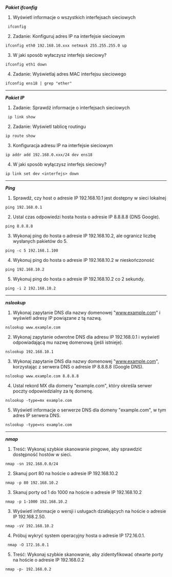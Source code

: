 ***Pakiet ifconfig***

1.  Wyświetl informacje o wszystkich interfejsach sieciowych
```shell
 ifconfig
```

2. Zadanie: Konfiguruj adres IP na interfejsie sieciowym
```shell
ifconfig eth0 192.168.10.xxx netmask 255.255.255.0 up
```

3. W jaki sposób wyłaczysz interfejs sieciowy?
```shell
ifconfig eth1 down
```

4. Zadanie: Wyświetlaj adres MAC interfejsu sieciowego
```shell
ifconfig ens18 | grep "ether"
```

___
***Pakiet IP***

1. Zadanie: Sprawdź informacje o interfejsach sieciowych
```shell
 ip link show
```

2. Zadanie: Wyświetl tablicę routingu
```shell
ip route show
```

3. Konfiguracja adresu IP na interfejsie sieciowym
```shell
ip addr add 192.168.0.xxx/24 dev ens18
```

4. W jaki sposób wyłączysz interfejs sieciowy?
```shell
ip link set dev <interfejs> down
```

___
***Ping***

1. Sprawdź, czy host o adresie IP 192.168.10.1 jest dostępny w sieci lokalnej
```shell
ping 192.168.0.1
```

2. Ustal czas odpowiedzi hosta hosta o adresie IP 8.8.8.8 (DNS Google).
```shell
ping 8.8.8.8
```

3. Wykonaj ping do hosta o adresie IP 192.168.10.2, ale ogranicz liczbę wysłanych pakietów do 5.
```shell
ping -c 5 192.168.1.100
```

4. Wykonuj ping do hosta o adresie IP 192.168.10.2 w nieskończoność
```shell
ping 192.168.10.2
```

5. Wykonuj ping do hosta o adresie IP 192.168.10.2 co 2 sekundy.
```shell
ping -i 2 192.168.10.2
```
___
***nslookup***

1. Wykonaj zapytanie DNS dla nazwy domenowej "www.example.com" i wyświetl adresy IP powiązane z tą nazwą.

```shell
nslookup www.example.com
```

2. Wykonaj zapytanie odwrotne DNS dla adresu IP 192.168.0.1 i wyświetl odpowiadającą mu nazwę domenową (jeśli istnieje).
```shell
nslookup 192.168.10.1
```

3. Wykonaj zapytanie DNS dla nazwy domenowej "www.example.com", korzystając z serwera DNS o adresie IP 8.8.8.8 (Google DNS).
```shell
nslookup www.example.com 8.8.8.8
```

4. Ustal rekord MX dla domeny "example.com", który określa serwer poczty odpowiedzialny za tę domenę.
```shell
nslookup -type=mx example.com
```

5. Wyświetl informacje o serwerze DNS dla domeny "example.com", w tym adres IP serwera DNS.

```shell
nslookup -type=ns example.com
```
___
***nmap***

1.  Treść: Wykonaj szybkie skanowanie pingowe, aby sprawdzić dostępność hostów w sieci.
```shell
nmap -sn 192.168.0.0/24
```

2. Skanuj port 80 na hoście o adresie IP 192.168.10.2
```shell
nmap -p 80 192.168.10.2
```

3. Skanuj porty od 1 do 1000 na hoście o adresie IP 192.168.10.2
```shell
nmap -p 1-1000 192.168.10.2
```

3. Wyświetl informacje o wersji i usługach działających na hoście o adresie IP 192.168.2.50.
```shell
nmap -sV 192.168.10.2
```

4. Próbuj wykryć system operacyjny hosta o adresie IP 172.16.0.1.
```shell
 nmap -O 172.16.0.1
```

5. Treść: Wykonaj szybkie skanowanie, aby zidentyfikować otwarte porty na hoście o adresie IP 192.168.0.2
```shell
nmap -p- 192.168.0.2
```